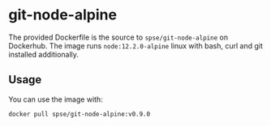 # git-node-alpine

The provided Dockerfile is the source to `spse/git-node-alpine` on Dockerhub.
The image runs `node:12.2.0-alpine` linux with bash, curl and git installed additionally.

## Usage

You can use the image with:

```console
docker pull spse/git-node-alpine:v0.9.0
```
